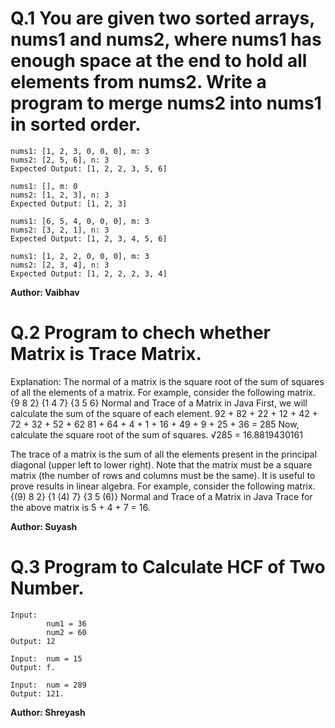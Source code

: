 # Q.1 You are given two sorted arrays, nums1 and nums2, where nums1 has enough space at the end to hold all elements from nums2. Write a program to merge nums2 into nums1 in sorted order.
```
nums1: [1, 2, 3, 0, 0, 0], m: 3
nums2: [2, 5, 6], n: 3
Expected Output: [1, 2, 2, 3, 5, 6]

nums1: [], m: 0
nums2: [1, 2, 3], n: 3
Expected Output: [1, 2, 3]

nums1: [6, 5, 4, 0, 0, 0], m: 3
nums2: [3, 2, 1], n: 3
Expected Output: [1, 2, 3, 4, 5, 6]

nums1: [1, 2, 2, 0, 0, 0], m: 3
nums2: [2, 3, 4], n: 3
Expected Output: [1, 2, 2, 2, 3, 4]
```
**Author: Vaibhav**

# Q.2 Program to chech whether Matrix is Trace Matrix.
Explanation:
The normal of a matrix is the square root of the sum of squares of all the elements of a matrix. For example, consider the following matrix.
        {9  8  2}
        {1  4  7}
        {3  5  6}
Normal and Trace of a Matrix in Java
First, we will calculate the sum of the square of each element.
92 + 82 + 22 + 12 + 42 + 72 + 32 + 52 + 62
81 + 64 + 4 + 1 + 16 + 49 + 9 + 25 + 36 = 285
Now, calculate the square root of the sum of squares.
√285 = 16.8819430161

The trace of a matrix is the sum of all the elements present in the principal diagonal (upper left to lower right). Note that the matrix must be a square matrix (the number of rows and columns must be the same). It is useful to prove results in linear algebra. For example, consider the following matrix.
        {(9)  8   2}
        {1   (4)  7}
        {3    5  (6)}
Normal and Trace of a Matrix in Java
Trace for the above matrix is 5 + 4 + 7 = 16.

**Author: Suyash**

# Q.3 Program to Calculate HCF of Two Number.
``` 
Input:
        num1 = 36
        num2 = 60
Output: 12

Input:  num = 15
Output: f.

Input:  num = 289
Output: 121.
```

**Author: Shreyash**



